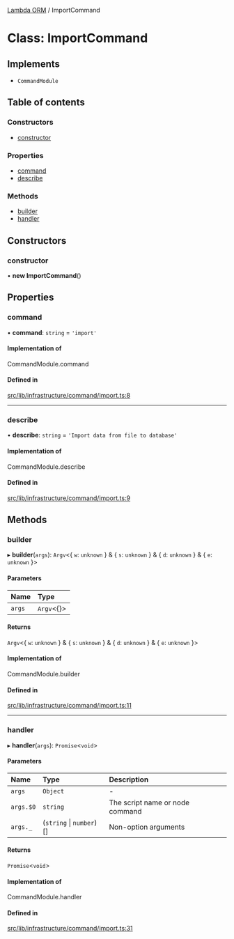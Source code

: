 [Lambda ORM](../README.md) / ImportCommand

# Class: ImportCommand

## Implements

- `CommandModule`

## Table of contents

### Constructors

- [constructor](ImportCommand.md#constructor)

### Properties

- [command](ImportCommand.md#command)
- [describe](ImportCommand.md#describe)

### Methods

- [builder](ImportCommand.md#builder)
- [handler](ImportCommand.md#handler)

## Constructors

### constructor

• **new ImportCommand**()

## Properties

### command

• **command**: `string` = `'import'`

#### Implementation of

CommandModule.command

#### Defined in

[src/lib/infrastructure/command/import.ts:8](https://github.com/FlavioLionelRita/lambdaorm/blob/d78346d3/cli/src/lib/infrastructure/command/import.ts#L8)

___

### describe

• **describe**: `string` = `'Import data from file to database'`

#### Implementation of

CommandModule.describe

#### Defined in

[src/lib/infrastructure/command/import.ts:9](https://github.com/FlavioLionelRita/lambdaorm/blob/d78346d3/cli/src/lib/infrastructure/command/import.ts#L9)

## Methods

### builder

▸ **builder**(`args`): `Argv`<{ `w`: `unknown`  } & { `s`: `unknown`  } & { `d`: `unknown`  } & { `e`: `unknown`  }\>

#### Parameters

| Name | Type |
| :------ | :------ |
| `args` | `Argv`<{}\> |

#### Returns

`Argv`<{ `w`: `unknown`  } & { `s`: `unknown`  } & { `d`: `unknown`  } & { `e`: `unknown`  }\>

#### Implementation of

CommandModule.builder

#### Defined in

[src/lib/infrastructure/command/import.ts:11](https://github.com/FlavioLionelRita/lambdaorm/blob/d78346d3/cli/src/lib/infrastructure/command/import.ts#L11)

___

### handler

▸ **handler**(`args`): `Promise`<`void`\>

#### Parameters

| Name | Type | Description |
| :------ | :------ | :------ |
| `args` | `Object` | - |
| `args.$0` | `string` | The script name or node command |
| `args._` | (`string` \| `number`)[] | Non-option arguments |

#### Returns

`Promise`<`void`\>

#### Implementation of

CommandModule.handler

#### Defined in

[src/lib/infrastructure/command/import.ts:31](https://github.com/FlavioLionelRita/lambdaorm/blob/d78346d3/cli/src/lib/infrastructure/command/import.ts#L31)
